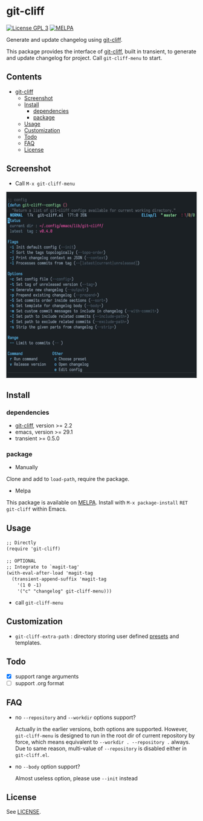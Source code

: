 # git-cliff

[![License GPL 3](https://img.shields.io/badge/license-GPL_3-green.svg?style=flat)](LICENSE)
[![MELPA](http://melpa.org/packages/git-cliff-badge.svg)](http://melpa.org/#/git-cliff)

Generate and update changelog using [git-cliff][git-cliff].

This package provides the interface of [git-cliff][git-cliff], built in transient, to
generate and update changelog for project. Call `git-cliff-menu` to start.

<!-- markdown-toc start -->

## Contents

- [git-cliff](#git-cliff)
  - [Screenshot](#screenshot)
  - [Install](#install)
    - [dependencies](#dependencies)
    - [package](#package)
  - [Usage](#usage)
  - [Customization](#customization)
  - [Todo](#todo)
  - [FAQ](#faq)
  - [License](#license)

<!-- markdown-toc end -->

## Screenshot

- Call `M-x git-cliff-menu`

![git-cliff-menu](image/git-cliff-menu.jpg)

## Install

### dependencies

- [git-cliff][git-cliff], version >= 2.2
- emacs, version >= 29.1
- transient >= 0.5.0

### package

- Manually

Clone and add to `load-path`, require the package.

- Melpa

This package is available on [MELPA]. Install with `M-x package-install` `RET` `git-cliff` within Emacs.

## Usage

```elisp
;; Directly
(require 'git-cliff)

;; OPTIONAL
;; Integrate to `magit-tag'
(with-eval-after-load 'magit-tag
  (transient-append-suffix 'magit-tag
    '(1 0 -1)
    '("c" "changelog" git-cliff-menu)))
```

- call `git-cliff-menu`

## Customization

- `git-cliff-extra-path` : directory storing user defined [presets](https://git-cliff.org/docs/configuration/) and templates.

## Todo

- [x] support range arguments
- [ ] support .org format

## FAQ

- no `--repository` and `--workdir` options support?

  Actually in the earlier versions, both options are supported. However, `git-cliff-menu` is designed to run in the root dir 
  of current repository by force, which means equivalent to `--workdir . --repository .` always. Due to same reason, multi-value of 
  `--repository` is disabled either in `git-cliff.el`.

- no `--body` option support?

  Almost useless option, please use `--init` instead

## License

See [LICENSE](LICENSE).

[melpa]: http://melpa.org/#/git-cliff
[git-cliff]: https://github.com/orhun/git-cliff
